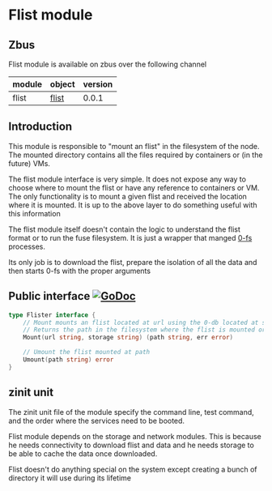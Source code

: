 # Flist module

## Zbus

Flist module is available on zbus over the following channel

| module | object | version |
|--------|--------|---------|
|flist   |[flist](#public-interface)| 0.0.1

## Introduction

This module is responsible to "mount an flist" in the filesystem of the node. The mounted directory contains all the files required by containers or (in the future) VMs.

The flist module interface is very simple. It does not expose any way to choose where to mount the flist or have any reference to containers or VM. The only functionality is to mount a given flist and received the location where it is mounted. It is up to the above layer to do something useful with this information

The flist module itself doesn't contain the logic to understand the flist format or to run the fuse filesystem. It is just a wrapper that manged [0-fs](https://github.com/threefoldtech/0-fs) processes.

Its only job is to download the flist, prepare the isolation of all the data and then starts 0-fs with the proper arguments

## Public interface [![GoDoc](https://godoc.org/github.com/threefoldtech/testv2/modules/flist?status.svg)](https://godoc.org/github.com/threefoldtech/testv2/modules/flist)

```go
type Flister interface {
	// Mount mounts an flist located at url using the 0-db located at storage.
	// Returns the path in the filesystem where the flist is mounted or an error
	Mount(url string, storage string) (path string, err error)

	// Umount the flist mounted at path
	Umount(path string) error
}
```

## zinit unit

The zinit unit file of the module specify the command line,  test command, and the order where the services need to be booted.

Flist module depends on the storage and network modules.
This is because he needs connectivity to download flist and data and he needs storage to be able to cache the data once downloaded.

Flist doesn't do anything special on the system except creating a bunch of directory it will use during its lifetime
